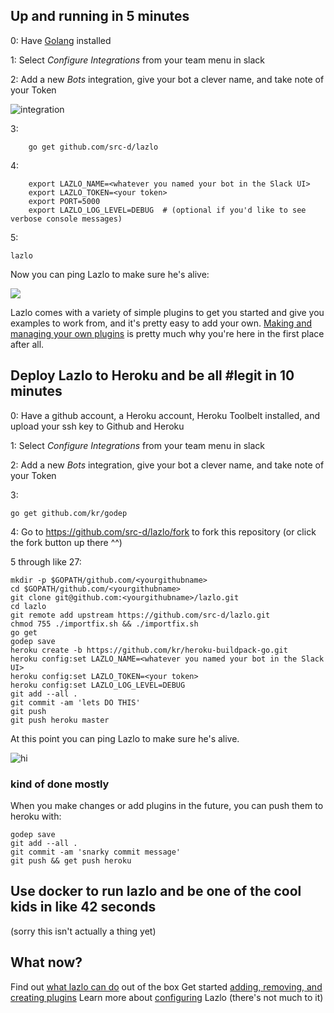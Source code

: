 ## Up and running in 5 minutes

0: Have [Golang](https://golang.org/doc/install) installed

1: Select *Configure Integrations* from your team menu in slack

2: Add a new *Bots* integration, give your bot a clever name, and take note of your Token

![integration](screenshots/add_bot_integration.png)

3: 
```
	go get github.com/src-d/lazlo
```

4: 
```
	export LAZLO_NAME=<whatever you named your bot in the Slack UI>
	export LAZLO_TOKEN=<your token>
	export PORT=5000
	export LAZLO_LOG_LEVEL=DEBUG  # (optional if you'd like to see verbose console messages)
```

5: 
```
lazlo
```

Now you can ping Lazlo to make sure he's alive: 

![](screenshots/ping_lazlo.png)

Lazlo comes with a variety of simple plugins to get you started and give you
examples to work from, and it's pretty easy to add your own. [Making and
managing your own plugins](plugins.md) is pretty much why you're here in
the first place after all.

## Deploy Lazlo to Heroku and be all #legit in 10 minutes

0: Have a github account, a Heroku account, Heroku Toolbelt installed, and upload your ssh key to Github and Heroku

1: Select *Configure Integrations* from your team menu in slack

2: Add a new *Bots* integration, give your bot a clever name, and take note of your Token

3: 
```
go get github.com/kr/godep
```

4: Go to https://github.com/src-d/lazlo/fork to fork this repository (or click the fork button up there ^^) 

5 through like 27:  
```
mkdir -p $GOPATH/github.com/<yourgithubname>
cd $GOPATH/github.com/<yourgithubname>
git clone git@github.com:<yourgithubname>/lazlo.git
cd lazlo
git remote add upstream https://github.com/src-d/lazlo.git
chmod 755 ./importfix.sh && ./importfix.sh
go get
godep save
heroku create -b https://github.com/kr/heroku-buildpack-go.git
heroku config:set LAZLO_NAME=<whatever you named your bot in the Slack UI>
heroku config:set LAZLO_TOKEN=<your token>
heroku config:set LAZLO_LOG_LEVEL=DEBUG
git add --all .
git commit -am 'lets DO THIS'
git push
git push heroku master
```

At this point you can ping Lazlo to make sure he's alive.

![hi](screenshots/ping_lazlo.png)

### kind of done mostly
When you make changes or add plugins in the future, you can push them to heroku with: 

```
godep save
git add --all .
git commit -am 'snarky commit message'
git push && get push heroku
```

## Use docker to run lazlo and be one of the cool kids in like 42 seconds
(sorry this isn't actually a thing yet)

## What now?
Find out [what lazlo can do](included_plugins.md) out of the box
Get started [adding, removing, and creating plugins](plugins.md)
Learn more about [configuring](configuration.md) Lazlo (there's not much to it)

